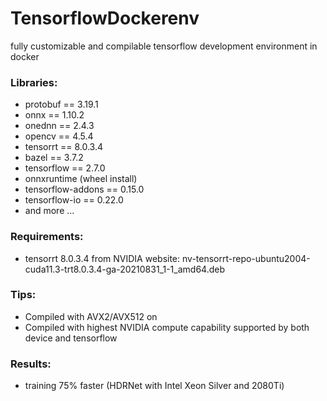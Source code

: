 # TensorflowDockerenv

fully customizable and compilable tensorflow development environment in docker

### Libraries:
* protobuf == 3.19.1
* onnx == 1.10.2
* onednn == 2.4.3
* opencv == 4.5.4
* tensorrt == 8.0.3.4
* bazel == 3.7.2
* tensorflow == 2.7.0
* onnxruntime (wheel install)
* tensorflow-addons == 0.15.0
* tensorflow-io == 0.22.0
* and more ...

### Requirements:
* tensorrt 8.0.3.4 from NVIDIA website: nv-tensorrt-repo-ubuntu2004-cuda11.3-trt8.0.3.4-ga-20210831_1-1_amd64.deb

### Tips:
* Compiled with AVX2/AVX512 on
* Compiled with highest NVIDIA compute capability supported by both device and tensorflow

### Results:
* training 75% faster (HDRNet with Intel Xeon Silver and 2080Ti)
